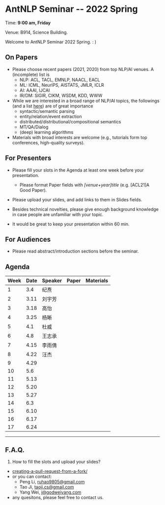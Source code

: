 # AntNLP Seminar -- 2022 Spring

Time: **9:00 am, Friday**

Venue: B914, Science Building.

Welcome to AntNLP Seminar 2022 Spring. : )

## On Papers

- Please choose recent papers (2021, 2020) from top NLP/AI venues. A (incomplete) list is
  - NLP: ACL, TACL, EMNLP, NAACL, EACL
  - ML: ICML, NeurIPS, AISTATS, JMLR, ICLR
  - AI: AAAI, IJCAI
  - IR/DM: SIGIR, CIKM, WSDM, KDD, WWW
- While we are interested in a broad range of NLP/AI topics, the followings (and a list [here](https://slack-files.com/T22T1UP8Q-FLT6K0WDV-c037db5283)) are of great importance
  - syntactic/semantic parsing
  - entity/relation/event extraction
  - distributed/distributional/compositional semantics
  - MT/QA/Dialog
  - (deep) learning algorithms
- Materials with broad interests are welcome (e.g., tutorials form top conferences, high-quality surveys).

## For Presenters

- Please fill your slots in the Agenda at least one week before your presentation.

  - Please format Paper fields with *[venue+year]title* (e.g. [ACL21]A Good Paper).
- Please upload your slides, and add links to them in Slides fields.
  
- Besides technical novelties, please give enough background knowledge in case people are unfamiliar with your topic.

- It would be great to keep your presentation within 60 min.

## For Audiences

- Please read abstract/introduction sections before the seminar.

## Agenda

| Week | Date | Speaker | Paper | Materials |
| ---- | ---- | ------- | ----- | --------- |
| 1    | 3.4  | 纪焘    |       |           |
| 2    | 3.11 | 刘宇芳  |       |           |
| 3    | 3.18 | 高怡    |       |           |
| 4    | 3.25 | 杨晰    |       |           |
| 5    | 4.1  | 杜威    |       |           |
| 6    | 4.8  | 王志承  |       |           |
| 7    | 4.15 | 李雨倩  |       |           |
| 8    | 4.22 | 汪杰    |       |           |
| 9    | 4.29 |         |       |           |
| 10   | 5.6  |         |       |           |
| 11   | 5.13 |         |       |           |
| 12   | 5.20 |         |       |           |
| 13   | 5.27 |         |       |           |
| 14   | 6.3  |         |       |           |
| 15   | 6.10 |         |       |           |
| 16   | 6.17 |         |       |           |
| 17   | 6.24 |         |       |           |

------

## F.A.Q.

1. How to fill the slots and upload your slides?

- [creating-a-pull-request-from-a-fork/](https://help.github.com/articles/creating-a-pull-request-from-a-fork/)
- or you can contact:
  - Peng Li, [ruhao9805@gmail.com](mailto:ruhao9805@gmail.com)
  - Tao Ji, [taoji.cs@gmail.com](mailto:taoji.cs@gmail.com)
  - Yang Wei, [i@godweiyang.com](mailto:i@godweiyang.com)
- any quesitons, please feel free to contact us.
